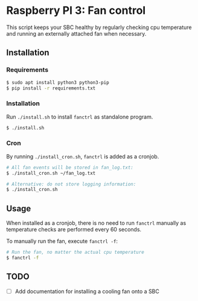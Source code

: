 # Raspberry PI 3: Fan control

This script keeps your SBC healthy by regularly checking cpu temperature
and running an externally attached fan when necessary.

## Installation

### Requirements
```bash
$ sudo apt install python3 python3-pip
$ pip install -r requirements.txt
```

### Installation
Run `./install.sh` to install `fanctrl` as standalone program.

```bash
$ ./install.sh
```

### Cron
By running `./install_cron.sh`, `fanctrl` is added as a cronjob.

```bash
# All fan events will be stored in fan_log.txt:
$ ./install_cron.sh ~/fan_log.txt

# Alternative: do not store logging information:
$ ./install_cron.sh 
```

## Usage

When installed as a cronjob, there is no need to run `fanctrl` manually as temperature checks are
performed every 60 seconds.

To manually run the fan, execute `fanctrl -f`:

```bash
# Run the fan, no matter the actual cpu temperature
$ fanctrl -f
```


## TODO

- [ ] Add documentation for installing a cooling fan onto a SBC
